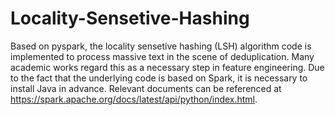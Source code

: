 # Locality-Sensetive-Hashing
Based on pyspark, the locality sensetive hashing (LSH) algorithm code is implemented to process massive text in the scene of deduplication. Many academic works regard this as a necessary step in feature engineering. Due to the fact that the underlying code is based on Spark, it is necessary to install Java in advance. Relevant documents can be referenced at https://spark.apache.org/docs/latest/api/python/index.html.
